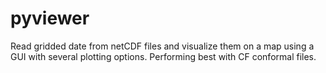 # pyviewer
Read gridded date from netCDF files and visualize them on a map using a GUI with several plotting options. Performing best with CF conformal files.
